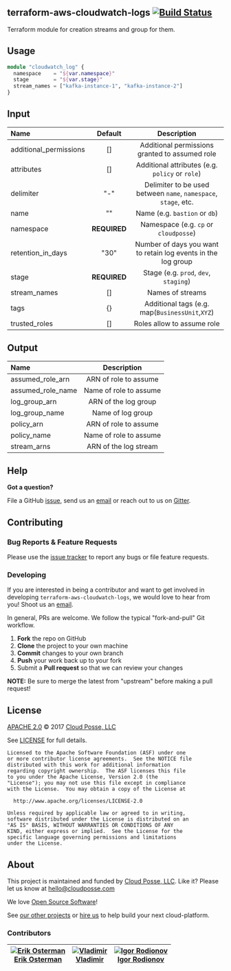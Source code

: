 ## terraform-aws-cloudwatch-logs [![Build Status](https://travis-ci.org/cloudposse/terraform-aws-cloudwatch-logs.svg?branch=master)](https://travis-ci.org/cloudposse/terraform-aws-cloudwatch-logs)
<!---
  --- This file was automatically generated by the `build-harness`
  --- Make changes instead to `.README.md` and rebuild.
  --->

Terraform module for creation streams and group for them.

## Usage

```terraform
module "cloudwatch_log" {
  namespace    = "${var.namespace}"
  stage        = "${var.stage}"
  stream_names = ["kafka-instance-1", "kafka-instance-2"]
}
```

## Input

<!--------------------------------REQUIRE POSTPROCESSING-------------------------------->
|  Name |  Default  |  Description  |
|:------|:---------:|:--------------:|
| additional_permissions |[] |Additional permissions granted to assumed role|
| attributes |[] |Additional attributes (e.g. `policy` or `role`)|
| delimiter |"-" |Delimiter to be used between `name`, `namespace`, `stage`, etc.|
| name |"" |Name  (e.g. `bastion` or `db`)|
| namespace |__REQUIRED__ |Namespace (e.g. `cp` or `cloudposse`)|
| retention_in_days |"30" |Number of days you want to retain log events in the log group|
| stage |__REQUIRED__ |Stage (e.g. `prod`, `dev`, `staging`)|
| stream_names |[] |Names of streams|
| tags |{} |Additional tags (e.g. map(`BusinessUnit`,`XYZ`)|
| trusted_roles |[] |Roles allow to assume role|

## Output

<!--------------------------------REQUIRE POSTPROCESSING-------------------------------->
|  Name | Description  |
|:------|:------------:|
| assumed_role_arn | ARN of role to assume  |
| assumed_role_name | Name of role to assume  |
| log_group_arn | ARN of the log group  |
| log_group_name | Name of log group  |
| policy_arn | ARN of role to assume  |
| policy_name | Name of role to assume  |
| stream_arns | ARN of the log stream  |

## Help

**Got a question?**

File a GitHub [issue](https://github.com/cloudposse/terraform-aws-cloudwatch-logs/issues), send us an [email](mailto:hello@cloudposse.com) or reach out to us on [Gitter](https://gitter.im/cloudposse/).

## Contributing

### Bug Reports & Feature Requests

Please use the [issue tracker](https://github.com/cloudposse/terraform-aws-cloudwatch-logs/issues) to report any bugs or file feature requests.

### Developing

If you are interested in being a contributor and want to get involved in developing `terraform-aws-cloudwatch-logs`, we would love to hear from you! Shoot us an [email](mailto:hello@cloudposse.com).

In general, PRs are welcome. We follow the typical "fork-and-pull" Git workflow.

 1. **Fork** the repo on GitHub
 2. **Clone** the project to your own machine
 3. **Commit** changes to your own branch
 4. **Push** your work back up to your fork
 5. Submit a **Pull request** so that we can review your changes

**NOTE:** Be sure to merge the latest from "upstream" before making a pull request!

## License

[APACHE 2.0](LICENSE) © 2017 [Cloud Posse, LLC](https://cloudposse.com)

See [LICENSE](LICENSE) for full details.

    Licensed to the Apache Software Foundation (ASF) under one
    or more contributor license agreements.  See the NOTICE file
    distributed with this work for additional information
    regarding copyright ownership.  The ASF licenses this file
    to you under the Apache License, Version 2.0 (the
    "License"); you may not use this file except in compliance
    with the License.  You may obtain a copy of the License at

      http://www.apache.org/licenses/LICENSE-2.0

    Unless required by applicable law or agreed to in writing,
    software distributed under the License is distributed on an
    "AS IS" BASIS, WITHOUT WARRANTIES OR CONDITIONS OF ANY
    KIND, either express or implied.  See the License for the
    specific language governing permissions and limitations
    under the License.

## About

This project is maintained and funded by [Cloud Posse, LLC][website]. Like it? Please let us know at <hello@cloudposse.com>

We love [Open Source Software](https://github.com/cloudposse/)!

See [our other projects][community]
or [hire us][hire] to help build your next cloud-platform.

  [website]: http://cloudposse.com/
  [community]: https://github.com/cloudposse/
  [hire]: http://cloudposse.com/contact/

### Contributors

|[![Erik Osterman][erik_img]][erik_web]<br/>[Erik Osterman][erik_web] |[![Vladimir][vladimir_img]][vladimir_web]<br/>[Vladimir][vladimir_web] |[![Igor Rodionov][igor_img]][igor_web]<br/>[Igor Rodionov][igor_img] |
|---|---|---|

[andriy_img]: https://avatars0.githubusercontent.com/u/7356997?v=4&u=ed9ce1c9151d552d985bdf5546772e14ef7ab617&s=144
[andriy_web]: https://github.com/aknysh/

[erik_img]: http://s.gravatar.com/avatar/88c480d4f73b813904e00a5695a454cb?s=144
[erik_web]: https://github.com/osterman/

[igor_img]: http://s.gravatar.com/avatar/bc70834d32ed4517568a1feb0b9be7e2?s=144
[igor_web]: https://github.com/goruha/

[konstantin_img]: https://avatars1.githubusercontent.com/u/11299538?v=4&u=ed9ce1c9151d552d985bdf5546772e14ef7ab617&s=144
[konstantin_web]: https://github.com/comeanother/

[sergey_img]: https://avatars1.githubusercontent.com/u/1134449?v=4&u=ed9ce1c9151d552d985bdf5546772e14ef7ab617&s=144
[sergey_web]: https://github.com/s2504s/

[valeriy_img]: https://avatars1.githubusercontent.com/u/10601658?v=4&u=ed9ce1c9151d552d985bdf5546772e14ef7ab617&s=144
[valeriy_web]: https://github.com/drama17/

[vladimir_img]: https://avatars1.githubusercontent.com/u/26582191?v=4&u=ed9ce1c9151d552d985bdf5546772e14ef7ab617&s=144
[vladimir_web]: https://github.com/SweetOps/
